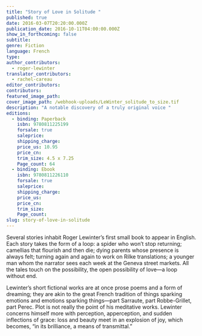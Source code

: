 ```yaml
---
title: "Story of Love in Solitude "
published: true
date: 2016-03-07T20:20:00.000Z
publication_date: 2016-10-11T04:00:00.000Z
show_in_forthcoming: false
subtitle:
genre: Fiction
language: French
type:
author_contributors:
  - roger-lewinter
translator_contributors:
  - rachel-careau
editor_contributors:
contributors:
featured_image_path:
cover_image_path: /webhook-uploads/LeWinter_solitude_to_size.tif
description: "A notable discovery of a truly original voice "
editions:
  - binding: Paperback
    isbn: 9780811225199
    forsale: true
    saleprice:
    shipping_charge:
    price_us: 10.95
    price_cn:
    trim_size: 4.5 x 7.25
    Page_count: 64
  - binding: Ebook
    isbn: 9780811226110
    forsale: true
    saleprice:
    shipping_charge:
    price_us:
    price_cn:
    trim_size:
    Page_count:
slug: story-of-love-in-solitude
---
```


Several stories inhabit Roger Lewinter’s first small book to appear in English. Each story takes the form of a loop: a spider who won’t stop returning; camellias that flourish and then die; dying parents whose presence is always felt; turning again and again to work on Rilke translations; a younger man whom the narrator sees each week at the Geneva street markets. All the tales touch on the possibility, the open possibility of love—a loop without end.

Lewinter’s short fictional works are at once prose poems and a form of dreaming; they are akin to the great French tradition of things sparking emotions and emotions sparking things—part Sarraute, part Robbe-Grillet, part Perec. Plot is not really the point of his meditative works. Lewinter concerns himself more with perception, apperception, and sudden inflections of grace: loss and beauty meet in an explosion of joy, which becomes, “in its brilliance, a means of transmittal.”
